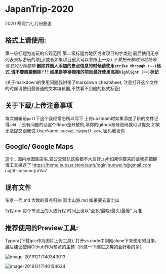 # JapanTrip-2020
2020 寒假六七月份旅游 

## 格式上请使用:
  第一级标题为游玩的宏观范围
  第二级标题为地区或者项目的字类别
  最后使用无序列表来写游玩的项目(或者如果项目很大可以参照上一条)
  *不要把开放时间地址等信息列为标题项*
  **删除其他人添加的景点信息的时候请使用`strike through (~~)`格式,请不要直接删除 ! ! !**
  **如果是等待商榷的项目最好使用高亮`highlight (==)`标记**

(关于markdown的使用问题我附带了markdown cheatsheet, 注意打开这个文件的时候请使用最普通的文本编辑器,不然看不到他的格式标签)

## 关于下载/上传注意事项
  每次编辑前`pull`下这个我经常忘所以写下
  上传upsteam时如果添加了新的文件记得`add .`
  没有问题的话这个Repo是开放的,填你的github账号密码就可以提交
  如果无法提交跟我说,UserName: `suowei.h@gmail.com`, 密码我发你

## Google/ Google Maps
  这个...国内地图查店名,查公交轻轨这些都不大友好,zyh如果你要来的话我先把翻墙工具撇这了
  https://home.subssr.store/auth/login 
  suowei.h@gmail.com
  nujfif-cesnuv-jorVa7

## 现有文件
  东京一代.md 
    大致的景点归纳
  富士山游.md 
    如果要去富士山 

  行程.md 
    每个节点上的大致行程
    时间上请以“至多/最晚/最久/最慢” 为准

## 推荐使用的Preview工具: 

  Typora(下载ipic作为图片上传工具), 打开vs code中刚刚clone下来使用的目录，最后建议使用Github作为预览的主题（同意一下缩进之类的会好看的多）

![image-20191217140343013](https://tva1.sinaimg.cn/large/006tNbRwgy1g9zonynh8lj30jq0jo0zo.jpg)

![image-20191217140154634](https://tva1.sinaimg.cn/large/006tNbRwgy1g9zom3bz4vj30os0bw48f.jpg)

## 


